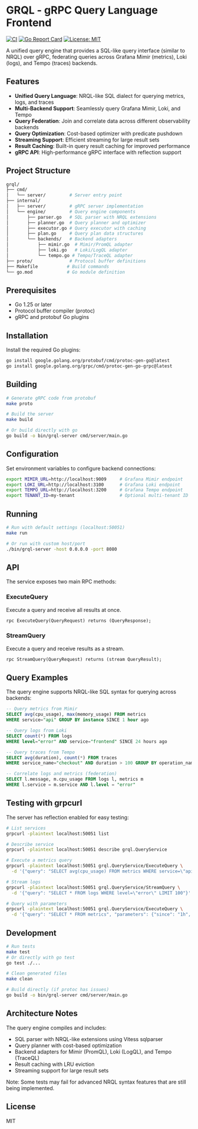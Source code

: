 # GRQL - gRPC Query Language Frontend

[![CI](https://github.com/cedricziel/grql/actions/workflows/ci.yml/badge.svg)](https://github.com/cedricziel/grql/actions/workflows/ci.yml)
[![Go Report Card](https://goreportcard.com/badge/github.com/cedricziel/grql)](https://goreportcard.com/report/github.com/cedricziel/grql)
[![License: MIT](https://img.shields.io/badge/License-MIT-yellow.svg)](https://opensource.org/licenses/MIT)

A unified query engine that provides a SQL-like query interface (similar to NRQL) over gRPC, federating queries across Grafana Mimir (metrics), Loki (logs), and Tempo (traces) backends.

## Features

- **Unified Query Language**: NRQL-like SQL dialect for querying metrics, logs, and traces
- **Multi-Backend Support**: Seamlessly query Grafana Mimir, Loki, and Tempo
- **Query Federation**: Join and correlate data across different observability backends
- **Query Optimization**: Cost-based optimizer with predicate pushdown
- **Streaming Support**: Efficient streaming for large result sets
- **Result Caching**: Built-in query result caching for improved performance
- **gRPC API**: High-performance gRPC interface with reflection support

## Project Structure

```bash
grql/
├── cmd/
│   └── server/         # Server entry point
├── internal/
│   ├── server/         # gRPC server implementation
│   └── engine/         # Query engine components
│       ├── parser.go   # SQL parser with NRQL extensions
│       ├── planner.go  # Query planner and optimizer
│       ├── executor.go # Query executor with caching
│       ├── plan.go     # Query plan data structures
│       └── backends/   # Backend adapters
│           ├── mimir.go  # Mimir/PromQL adapter
│           ├── loki.go   # Loki/LogQL adapter
│           └── tempo.go # Tempo/TraceQL adapter
├── proto/              # Protocol buffer definitions
├── Makefile           # Build commands
└── go.mod             # Go module definition
```

## Prerequisites

- Go 1.25 or later
- Protocol buffer compiler (protoc)
- gRPC and protobuf Go plugins

## Installation

Install the required Go plugins:

```bash
go install google.golang.org/protobuf/cmd/protoc-gen-go@latest
go install google.golang.org/grpc/cmd/protoc-gen-go-grpc@latest
```

## Building

```bash
# Generate gRPC code from protobuf
make proto

# Build the server
make build

# Or build directly with go
go build -o bin/grql-server cmd/server/main.go
```

## Configuration

Set environment variables to configure backend connections:

```bash
export MIMIR_URL=http://localhost:9009     # Grafana Mimir endpoint
export LOKI_URL=http://localhost:3100      # Grafana Loki endpoint
export TEMPO_URL=http://localhost:3200     # Grafana Tempo endpoint
export TENANT_ID=my-tenant                 # Optional multi-tenant ID
```

## Running

```bash
# Run with default settings (localhost:50051)
make run

# Or run with custom host/port
./bin/grql-server -host 0.0.0.0 -port 8080
```

## API

The service exposes two main RPC methods:

### ExecuteQuery

Execute a query and receive all results at once.

```protobuf
rpc ExecuteQuery(QueryRequest) returns (QueryResponse);
```

### StreamQuery

Execute a query and receive results as a stream.

```protobuf
rpc StreamQuery(QueryRequest) returns (stream QueryResult);
```

## Query Examples

The query engine supports NRQL-like SQL syntax for querying across backends:

```sql
-- Query metrics from Mimir
SELECT avg(cpu_usage), max(memory_usage) FROM metrics
WHERE service="api" GROUP BY instance SINCE 1 hour ago

-- Query logs from Loki
SELECT count(*) FROM logs
WHERE level="error" AND service="frontend" SINCE 24 hours ago

-- Query traces from Tempo
SELECT avg(duration), count(*) FROM traces
WHERE service_name="checkout" AND duration > 100 GROUP BY operation_name

-- Correlate logs and metrics (federation)
SELECT l.message, m.cpu_usage FROM logs l, metrics m
WHERE l.service = m.service AND l.level = "error"
```

## Testing with grpcurl

The server has reflection enabled for easy testing:

```bash
# List services
grpcurl -plaintext localhost:50051 list

# Describe service
grpcurl -plaintext localhost:50051 describe grql.QueryService

# Execute a metrics query
grpcurl -plaintext localhost:50051 grql.QueryService/ExecuteQuery \
  -d '{"query": "SELECT avg(cpu_usage) FROM metrics WHERE service=\"api\""}'

# Stream logs
grpcurl -plaintext localhost:50051 grql.QueryService/StreamQuery \
  -d '{"query": "SELECT * FROM logs WHERE level=\"error\" LIMIT 100"}'

# Query with parameters
grpcurl -plaintext localhost:50051 grql.QueryService/ExecuteQuery \
  -d '{"query": "SELECT * FROM metrics", "parameters": {"since": "1h", "limit": "10"}}'
```

## Development

```bash
# Run tests
make test
# Or directly with go test
go test ./...

# Clean generated files
make clean

# Build directly (if protoc has issues)
go build -o bin/grql-server cmd/server/main.go
```

## Architecture Notes

The query engine compiles and includes:

- SQL parser with NRQL-like extensions using Vitess sqlparser
- Query planner with cost-based optimization
- Backend adapters for Mimir (PromQL), Loki (LogQL), and Tempo (TraceQL)
- Result caching with LRU eviction
- Streaming support for large result sets

Note: Some tests may fail for advanced NRQL syntax features that are still being implemented.

## License

MIT
